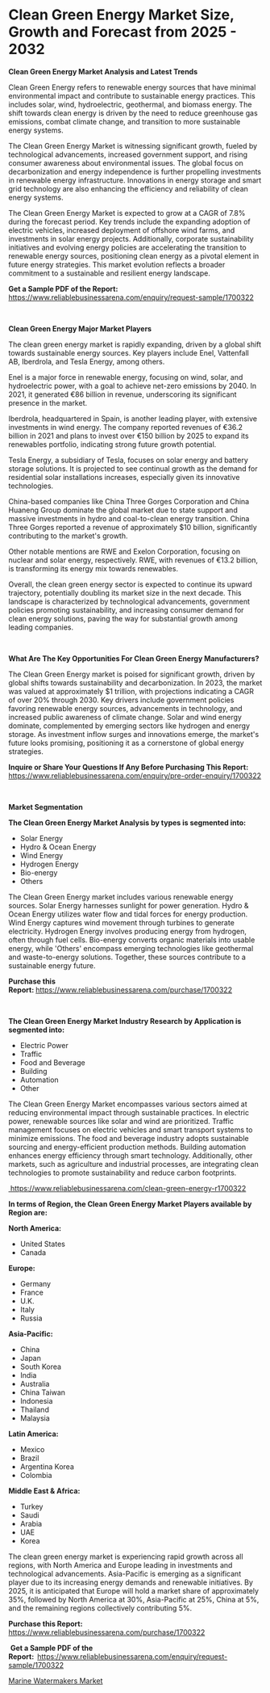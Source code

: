 <p><h1>Clean Green Energy Market Size, Growth and Forecast from 2025 - 2032</h1></p><p><strong>Clean Green Energy Market Analysis and Latest Trends</strong></p>
<p><p>Clean Green Energy refers to renewable energy sources that have minimal environmental impact and contribute to sustainable energy practices. This includes solar, wind, hydroelectric, geothermal, and biomass energy. The shift towards clean energy is driven by the need to reduce greenhouse gas emissions, combat climate change, and transition to more sustainable energy systems. </p><p>The Clean Green Energy Market is witnessing significant growth, fueled by technological advancements, increased government support, and rising consumer awareness about environmental issues. The global focus on decarbonization and energy independence is further propelling investments in renewable energy infrastructure. Innovations in energy storage and smart grid technology are also enhancing the efficiency and reliability of clean energy systems.</p><p>The Clean Green Energy Market is expected to grow at a CAGR of 7.8% during the forecast period. Key trends include the expanding adoption of electric vehicles, increased deployment of offshore wind farms, and investments in solar energy projects. Additionally, corporate sustainability initiatives and evolving energy policies are accelerating the transition to renewable energy sources, positioning clean energy as a pivotal element in future energy strategies. This market evolution reflects a broader commitment to a sustainable and resilient energy landscape.</p></p>
<p><strong>Get a Sample PDF of the Report:&nbsp;</strong> <a href="https://www.reliablebusinessarena.com/enquiry/request-sample/1700322?utm_campaign=1902&utm_medium=2&utm_source=Github&utm_content=ia&utm_term=13022025&utm_id=clean-green-energy">https://www.reliablebusinessarena.com/enquiry/request-sample/1700322</a></p>
<p>&nbsp;</p>
<p><strong>Clean Green Energy Major Market Players</strong></p>
<p><p>The clean green energy market is rapidly expanding, driven by a global shift towards sustainable energy sources. Key players include Enel, Vattenfall AB, Iberdrola, and Tesla Energy, among others.</p><p>Enel is a major force in renewable energy, focusing on wind, solar, and hydroelectric power, with a goal to achieve net-zero emissions by 2040. In 2021, it generated €86 billion in revenue, underscoring its significant presence in the market.</p><p>Iberdrola, headquartered in Spain, is another leading player, with extensive investments in wind energy. The company reported revenues of €36.2 billion in 2021 and plans to invest over €150 billion by 2025 to expand its renewables portfolio, indicating strong future growth potential.</p><p>Tesla Energy, a subsidiary of Tesla, focuses on solar energy and battery storage solutions. It is projected to see continual growth as the demand for residential solar installations increases, especially given its innovative technologies.</p><p>China-based companies like China Three Gorges Corporation and China Huaneng Group dominate the global market due to state support and massive investments in hydro and coal-to-clean energy transition. China Three Gorges reported a revenue of approximately $10 billion, significantly contributing to the market's growth.</p><p>Other notable mentions are RWE and Exelon Corporation, focusing on nuclear and solar energy, respectively. RWE, with revenues of €13.2 billion, is transforming its energy mix towards renewables.</p><p>Overall, the clean green energy sector is expected to continue its upward trajectory, potentially doubling its market size in the next decade. This landscape is characterized by technological advancements, government policies promoting sustainability, and increasing consumer demand for clean energy solutions, paving the way for substantial growth among leading companies.</p></p>
<p>&nbsp;</p>
<p><strong>What Are The Key Opportunities For Clean Green Energy Manufacturers?</strong></p>
<p><p>The Clean Green Energy market is poised for significant growth, driven by global shifts towards sustainability and decarbonization. In 2023, the market was valued at approximately $1 trillion, with projections indicating a CAGR of over 20% through 2030. Key drivers include government policies favoring renewable energy sources, advancements in technology, and increased public awareness of climate change. Solar and wind energy dominate, complemented by emerging sectors like hydrogen and energy storage. As investment inflow surges and innovations emerge, the market's future looks promising, positioning it as a cornerstone of global energy strategies.</p></p>
<p><strong>Inquire or Share Your Questions If Any Before Purchasing This Report:</strong> <a href="https://www.reliablebusinessarena.com/enquiry/pre-order-enquiry/1700322?utm_campaign=1902&utm_medium=2&utm_source=Github&utm_content=ia&utm_term=13022025&utm_id=clean-green-energy">https://www.reliablebusinessarena.com/enquiry/pre-order-enquiry/1700322</a></p>
<p>&nbsp;</p>
<p><strong>Market Segmentation</strong></p>
<p><strong>The Clean Green Energy Market Analysis by types is segmented into:</strong></p>
<p><ul><li>Solar Energy</li><li>Hydro & Ocean Energy</li><li>Wind Energy</li><li>Hydrogen Energy</li><li>Bio-energy</li><li>Others</li></ul></p>
<p><p>The Clean Green Energy market includes various renewable energy sources. Solar Energy harnesses sunlight for power generation. Hydro & Ocean Energy utilizes water flow and tidal forces for energy production. Wind Energy captures wind movement through turbines to generate electricity. Hydrogen Energy involves producing energy from hydrogen, often through fuel cells. Bio-energy converts organic materials into usable energy, while 'Others' encompass emerging technologies like geothermal and waste-to-energy solutions. Together, these sources contribute to a sustainable energy future.</p></p>
<p><strong>Purchase this Report:&nbsp;</strong><a href="https://www.reliablebusinessarena.com/purchase/1700322?utm_campaign=1902&utm_medium=2&utm_source=Github&utm_content=ia&utm_term=13022025&utm_id=clean-green-energy">https://www.reliablebusinessarena.com/purchase/1700322</a></p>
<p>&nbsp;</p>
<p><strong>The Clean Green Energy Market Industry Research by Application is segmented into:</strong></p>
<p><ul><li>Electric Power</li><li>Traffic</li><li>Food and Beverage</li><li>Building</li><li>Automation</li><li>Other</li></ul></p>
<p><p>The Clean Green Energy Market encompasses various sectors aimed at reducing environmental impact through sustainable practices. In electric power, renewable sources like solar and wind are prioritized. Traffic management focuses on electric vehicles and smart transport systems to minimize emissions. The food and beverage industry adopts sustainable sourcing and energy-efficient production methods. Building automation enhances energy efficiency through smart technology. Additionally, other markets, such as agriculture and industrial processes, are integrating clean technologies to promote sustainability and reduce carbon footprints.</p></p>
<p><a href="https://www.reliablebusinessarena.com/clean-green-energy-r1700322?utm_campaign=1902&utm_medium=2&utm_source=Github&utm_content=ia&utm_term=13022025&utm_id=clean-green-energy">&nbsp;https://www.reliablebusinessarena.com/clean-green-energy-r1700322</a></p>
<p><strong>In terms of Region, the Clean Green Energy Market Players available by Region are:</strong></p>
<p>
    <p> <strong> North America: </strong>
        <ul>
            <li>United States</li>
            <li>Canada</li>
        </ul>
        </p> 
    <p> <strong> Europe: </strong>
        <ul>
            <li>Germany</li>
            <li>France</li>
            <li>U.K.</li>
            <li>Italy</li>
            <li>Russia</li>
        </ul>
        </p> 
    <p> <strong> Asia-Pacific: </strong>
        <ul>
            <li>China</li>
            <li>Japan</li>
            <li>South Korea</li>
            <li>India</li>
            <li>Australia</li>
            <li>China Taiwan</li>
            <li>Indonesia</li>
            <li>Thailand</li>
            <li>Malaysia</li>
        </ul>
        </p> 
    <p> <strong> Latin America: </strong>
        <ul>
            <li>Mexico</li>
            <li>Brazil</li>
            <li>Argentina Korea</li>
            <li>Colombia</li>
        </ul>
        </p> 
    <p> <strong> Middle East & Africa: </strong>
        <ul>
            <li>Turkey</li>
            <li>Saudi</li>
            <li>Arabia</li>
            <li>UAE</li>
            <li>Korea</li>
        </ul>
    </p>
    </p>
<p><p>The clean green energy market is experiencing rapid growth across all regions, with North America and Europe leading in investments and technological advancements. Asia-Pacific is emerging as a significant player due to its increasing energy demands and renewable initiatives. By 2025, it is anticipated that Europe will hold a market share of approximately 35%, followed by North America at 30%, Asia-Pacific at 25%, China at 5%, and the remaining regions collectively contributing 5%.</p></p>
<p><strong>Purchase this Report: </strong><a href="https://www.reliablebusinessarena.com/purchase/1700322?utm_campaign=1902&utm_medium=2&utm_source=Github&utm_content=ia&utm_term=13022025&utm_id=clean-green-energy">https://www.reliablebusinessarena.com/purchase/1700322</a></p>
<p>&nbsp;<strong>Get a Sample PDF of the Report:&nbsp;&nbsp;</strong><a href="https://www.reliablebusinessarena.com/enquiry/request-sample/1700322?utm_campaign=1902&utm_medium=2&utm_source=Github&utm_content=ia&utm_term=13022025&utm_id=clean-green-energy">https://www.reliablebusinessarena.com/enquiry/request-sample/1700322</a></p>
<p><strong></strong></p>
<p><p><a href="https://github.com/rahu1506/Market-Research-Report-List-6/blob/main/marine-watermakers-market.md?utm_campaign=1902&utm_medium=2&utm_source=Github&utm_content=ia&utm_term=13022025&utm_id=clean-green-energy">Marine Watermakers Market</a></p></p>